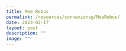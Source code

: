 ```yaml
---
title: Mee Rebus
permalink: /resources/connexionsg/MeeRebus/
date: 2023-02-17
layout: post
description: ""
image: ""
---
```

